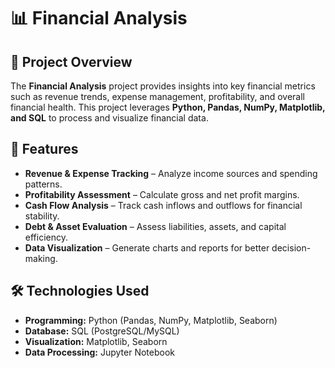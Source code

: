 # 📊 Financial Analysis  

## 📌 Project Overview  
The **Financial Analysis** project provides insights into key financial metrics such as revenue trends, expense management, profitability, and overall financial health. This project leverages **Python, Pandas, NumPy, Matplotlib, and SQL** to process and visualize financial data.  

## 🔹 Features  
- **Revenue & Expense Tracking** – Analyze income sources and spending patterns.  
- **Profitability Assessment** – Calculate gross and net profit margins.  
- **Cash Flow Analysis** – Track cash inflows and outflows for financial stability.  
- **Debt & Asset Evaluation** – Assess liabilities, assets, and capital efficiency.  
- **Data Visualization** – Generate charts and reports for better decision-making.  

## 🛠️ Technologies Used  
- **Programming:** Python (Pandas, NumPy, Matplotlib, Seaborn)  
- **Database:** SQL (PostgreSQL/MySQL)  
- **Visualization:** Matplotlib, Seaborn  
- **Data Processing:** Jupyter Notebook  


